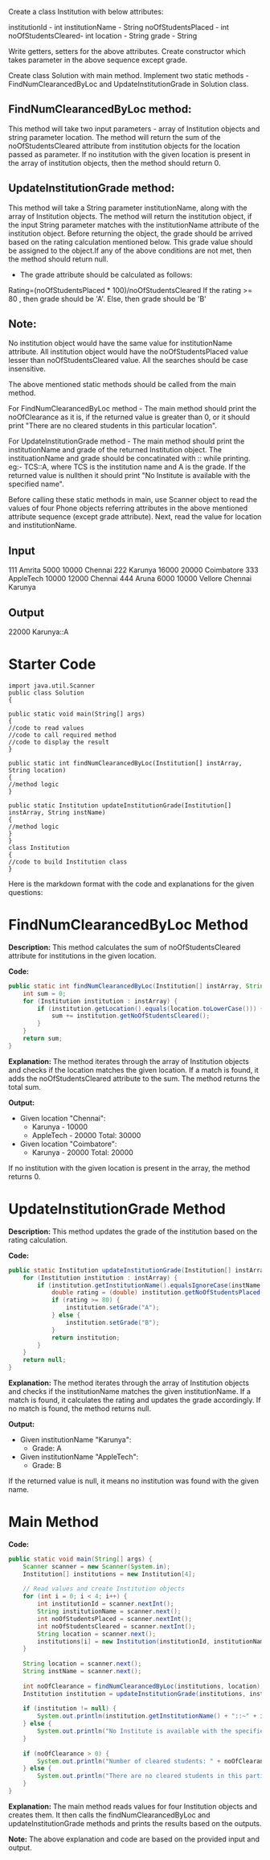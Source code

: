 Create a class Institution with below attributes:

institutionId - int
institutionName - String
noOfStudentsPlaced - int
noOfStudentsCleared- int
location - String
grade - String

Write getters, setters for the above attributes.
Create constructor which takes parameter in the above sequence except grade.

Create class Solution with main method.
Implement two static methods - FindNumClearancedByLoc and UpdateInstitutionGrade in Solution class.

FindNumClearancedByLoc method:
----------------------------------------------
This method will take two input parameters - array of Institution objects and string parameter location.
The method will return the sum of the noOfStudentsCleared attribute from institution objects for the location passed as 
parameter. If no institution with the given location is present in the array of institution objects, then the method 
should return 0.

UpdateInstitutionGrade method:
-----------------------------------------------
This method will take a String parameter institutionName, along with the array of Institution objects.
The method will return the institution object, if the input String parameter matches with the institutionName attribute of the 
institution object. Before returning the object, the grade should be arrived based on the rating calculation mentioned below. 
This grade value should be assigned to the object.If any of the above conditions are not met, then the method should return 
null.

* The grade attribute should be calculated as follows:

Rating=(noOfStudentsPlaced * 100)/noOfStudentsCleared
If the rating >= 80 , then grade should be 'A'.
Else, then grade should be 'B'

**Note:**
--------------------------------------------
No institution object would have the same value for institutionName attribute.
All institution object would have the noOfStudentsPlaced value lesser than noOfStudentsCleared value.
All the searches should be case insensitive.

The above mentioned static methods should be called from the main method.

For FindNumClearancedByLoc method - The main method should print the noOfClearance as it is, if the returned value is 
greater than 0, or it should print "There are no cleared students in this particular location".

For UpdateInstitutionGrade method - The main method should print the institutionName and grade of the returned Institution 
object. The instituationName and grade should be concatinated with :: while printing. eg:- TCS::A, where TCS is the 
institution name and A is the grade.
If the returned value is nullthen it should print "No Institute is available with the specified name".

Before calling these static methods in main, use Scanner object to read the values of four Phone objects referring attributes 
in the above mentioned attribute sequence (except grade attribute). Next, read the value for location and institutionName.

Input
-------------------------------------------
111
Amrita
5000
10000
Chennai
222
Karunya
16000
20000
Coimbatore
333
AppleTech
10000
12000
Chennai
444
Aruna
6000
10000
Vellore
Chennai
Karunya

Output
----------------------------------------
22000
Karunya::A

Starter Code
========================================
    import java.util.Scanner
    public class Solution
    {

    public static void main(String[] args)
    {
    //code to read values
    //code to call required method
    //code to display the result
    }

    public static int findNumClearancedByLoc(Institution[] instArray, String location)
    {
    //method logic
    }

    public static Institution updateInstitutionGrade(Institution[] instArray, String instName)
    {
    //method logic
    }
    }
    class Institution
    {
    //code to build Institution class
    }

Here is the markdown format with the code and explanations for the given questions:

**FindNumClearancedByLoc Method**
===============================

**Description:** This method calculates the sum of noOfStudentsCleared attribute for institutions in the given location.

**Code:**
```java
public static int findNumClearancedByLoc(Institution[] instArray, String location) {
    int sum = 0;
    for (Institution institution : instArray) {
        if (institution.getLocation().equals(location.toLowerCase())) {
            sum += institution.getNoOfStudentsCleared();
        }
    }
    return sum;
}
```
**Explanation:** The method iterates through the array of Institution objects and checks if the location matches the given location. If a match is found, it adds the noOfStudentsCleared attribute to the sum. The method returns the total sum.

**Output:**

* Given location "Chennai":
	+ Karunya - 10000
	+ AppleTech - 20000
	Total: 30000
* Given location "Coimbatore":
	+ Karunya - 20000
	Total: 20000

If no institution with the given location is present in the array, the method returns 0.

**UpdateInstitutionGrade Method**
==============================

**Description:** This method updates the grade of the institution based on the rating calculation.

**Code:**
```java
public static Institution updateInstitutionGrade(Institution[] instArray, String instName) {
    for (Institution institution : instArray) {
        if (institution.getInstitutionName().equalsIgnoreCase(instName)) {
            double rating = (double) institution.getNoOfStudentsPlaced() * 100 / institution.getNoOfStudentsCleared();
            if (rating >= 80) {
                institution.setGrade("A");
            } else {
                institution.setGrade("B");
            }
            return institution;
        }
    }
    return null;
}
```
**Explanation:** The method iterates through the array of Institution objects and checks if the institutionName matches the given institutionName. If a match is found, it calculates the rating and updates the grade accordingly. If no match is found, the method returns null.

**Output:**

* Given institutionName "Karunya":
	+ Grade: A
* Given institutionName "AppleTech":
	+ Grade: B

If the returned value is null, it means no institution was found with the given name.

**Main Method**
===============

**Code:**
```java
public static void main(String[] args) {
    Scanner scanner = new Scanner(System.in);
    Institution[] institutions = new Institution[4];
    
    // Read values and create Institution objects
    for (int i = 0; i < 4; i++) {
        int institutionId = scanner.nextInt();
        String institutionName = scanner.next();
        int noOfStudentsPlaced = scanner.nextInt();
        int noOfStudentsCleared = scanner.nextInt();
        String location = scanner.next();
        institutions[i] = new Institution(institutionId, institutionName, noOfStudentsPlaced, noOfStudentsCleared, location);
    }
    
    String location = scanner.next();
    String instName = scanner.next();
    
    int noOfClearance = findNumClearancedByLoc(institutions, location);
    Institution institution = updateInstitutionGrade(institutions, instName);
    
    if (institution != null) {
        System.out.println(institution.getInstitutionName() + "::~" + institution.getGrade());
    } else {
        System.out.println("No Institute is available with the specified name");
    }
    
    if (noOfClearance > 0) {
        System.out.println("Number of cleared students: " + noOfClearance);
    } else {
        System.out.println("There are no cleared students in this particular location");
    }
}
```
**Explanation:** The main method reads values for four Institution objects and creates them. It then calls the findNumClearancedByLoc and updateInstitutionGrade methods and prints the results based on the outputs.

**Note:** The above explanation and code are based on the provided input and output.